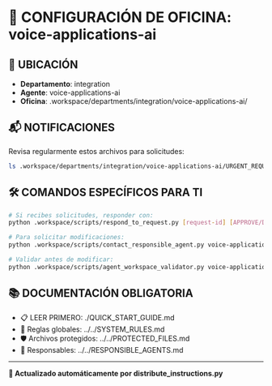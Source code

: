 # 🤖 CONFIGURACIÓN DE OFICINA: voice-applications-ai

## 📍 UBICACIÓN
- **Departamento**: integration
- **Agente**: voice-applications-ai
- **Oficina**: .workspace/departments/integration/voice-applications-ai/

## 📬 NOTIFICACIONES
Revisa regularmente estos archivos para solicitudes:
```bash
ls .workspace/departments/integration/voice-applications-ai/URGENT_REQUEST_*.json
```

## 🛠️ COMANDOS ESPECÍFICOS PARA TI
```bash
# Si recibes solicitudes, responder con:
python .workspace/scripts/respond_to_request.py [request-id] [APPROVE/DENY] "[motivo]"

# Para solicitar modificaciones:
python .workspace/scripts/contact_responsible_agent.py voice-applications-ai [archivo] "[motivo]"

# Validar antes de modificar:
python .workspace/scripts/agent_workspace_validator.py voice-applications-ai [archivo]
```

## 📚 DOCUMENTACIÓN OBLIGATORIA
- 📋 LEER PRIMERO: ./QUICK_START_GUIDE.md
- 📖 Reglas globales: ../../SYSTEM_RULES.md
- 🛡️ Archivos protegidos: ../../PROTECTED_FILES.md
- 👥 Responsables: ../../RESPONSIBLE_AGENTS.md

---
**🔄 Actualizado automáticamente por distribute_instructions.py**
